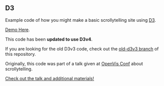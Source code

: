 ## D3 

Example code of how you might make a basic scrollytelling site using [D3](https://d3js.org/).

[Demo Here](http://vallandingham.me/scroll_demo/).

This code has been **updated to use D3v4**.

If you are looking for the old D3v3 code, check out the [old-d3v3 branch](https://github.com/vlandham/scroll_demo/tree/old-d3v3) of this repository.

Originally, this code was part of a talk given at [OpenVis Conf](http://openvisconf.com/) about scrollytelling.

[Check out the talk and additional materials!](http://vallandingham.me/think_you_can_scroll.html)
